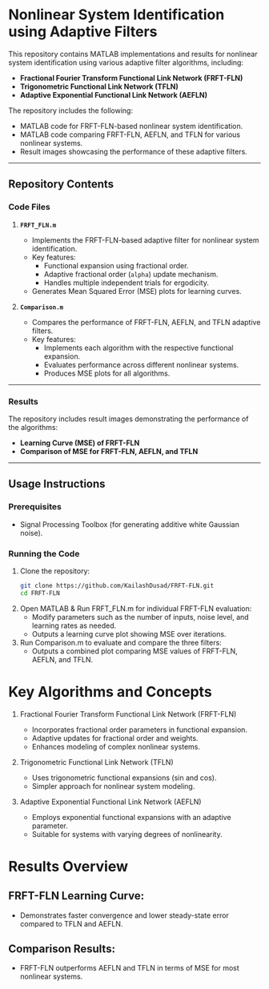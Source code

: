 # Nonlinear System Identification using Adaptive Filters

This repository contains MATLAB implementations and results for nonlinear system identification using various adaptive filter algorithms, including:

- **Fractional Fourier Transform Functional Link Network (FRFT-FLN)**
- **Trigonometric Functional Link Network (TFLN)**
- **Adaptive Exponential Functional Link Network (AEFLN)**

The repository includes the following:

- MATLAB code for FRFT-FLN-based nonlinear system identification.
- MATLAB code comparing FRFT-FLN, AEFLN, and TFLN for various nonlinear systems.
- Result images showcasing the performance of these adaptive filters.

---

## Repository Contents

### Code Files
1. **`FRFT_FLN.m`**
   - Implements the FRFT-FLN-based adaptive filter for nonlinear system identification.
   - Key features:
     - Functional expansion using fractional order.
     - Adaptive fractional order (`alpha`) update mechanism.
     - Handles multiple independent trials for ergodicity.
   - Generates Mean Squared Error (MSE) plots for learning curves.

2. **`Comparison.m`**
   - Compares the performance of FRFT-FLN, AEFLN, and TFLN adaptive filters.
   - Key features:
     - Implements each algorithm with the respective functional expansion.
     - Evaluates performance across different nonlinear systems.
     - Produces MSE plots for all algorithms.

---

### Results
The repository includes result images demonstrating the performance of the algorithms:
  - **Learning Curve (MSE) of FRFT-FLN**
  - **Comparison of MSE for FRFT-FLN, AEFLN, and TFLN**

---

## Usage Instructions

### Prerequisites
   - Signal Processing Toolbox (for generating additive white Gaussian noise).

### Running the Code
1. Clone the repository:
   ```bash
   git clone https://github.com/KailashDusad/FRFT-FLN.git
   cd FRFT-FLN
2. Open MATLAB & Run FRFT_FLN.m for individual FRFT-FLN evaluation:
    - Modify parameters such as the number of inputs, noise level, and learning rates as needed.
    - Outputs a learning curve plot showing MSE over iterations.
3. Run Comparison.m to evaluate and compare the three filters:
    - Outputs a combined plot comparing MSE values of FRFT-FLN, AEFLN, and TFLN.



# Key Algorithms and Concepts
1. Fractional Fourier Transform Functional Link Network (FRFT-FLN)

    - Incorporates fractional order parameters in functional expansion.
    - Adaptive updates for fractional order and weights.
    - Enhances modeling of complex nonlinear systems.

2. Trigonometric Functional Link Network (TFLN)

    - Uses trigonometric functional expansions (sin and cos).
    - Simpler approach for nonlinear system modeling.

3. Adaptive Exponential Functional Link Network (AEFLN)

    - Employs exponential functional expansions with an adaptive parameter.
    - Suitable for systems with varying degrees of nonlinearity.

# Results Overview
 ## FRFT-FLN Learning Curve:
   - Demonstrates faster convergence and lower steady-state error compared to TFLN and AEFLN.
## Comparison Results:
  - FRFT-FLN outperforms AEFLN and TFLN in terms of MSE for most nonlinear systems.
